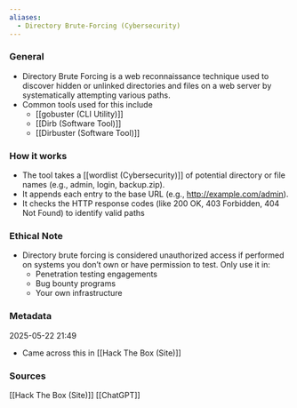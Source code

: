 ```yaml
---
aliases:
  - Directory Brute-Forcing (Cybersecurity)
---
```

### General
- Directory Brute Forcing is a web reconnaissance technique used to discover hidden or unlinked directories and files on a web server by systematically attempting various paths.
- Common tools used for this include
	- [[gobuster (CLI Utility)]]
	- [[Dirb (Software Tool)]]
	- [[Dirbuster (Software Tool)]]

### How it works
- The tool takes a [[wordlist (Cybersecurity)]] of potential directory or file names (e.g., admin, login, backup.zip).
- It appends each entry to the base URL (e.g., http://example.com/admin).
- It checks the HTTP response codes (like 200 OK, 403 Forbidden, 404 Not Found) to identify valid paths

### Ethical Note
- Directory brute forcing is considered unauthorized access if performed on systems you don’t own or have permission to test. Only use it in:
	- Penetration testing engagements
	- Bug bounty programs
	- Your own infrastructure

### Metadata
2025-05-22 21:49
- Came across this in [[Hack The Box (Site)]]


### Sources
[[Hack The Box (Site)]]
[[ChatGPT]]
